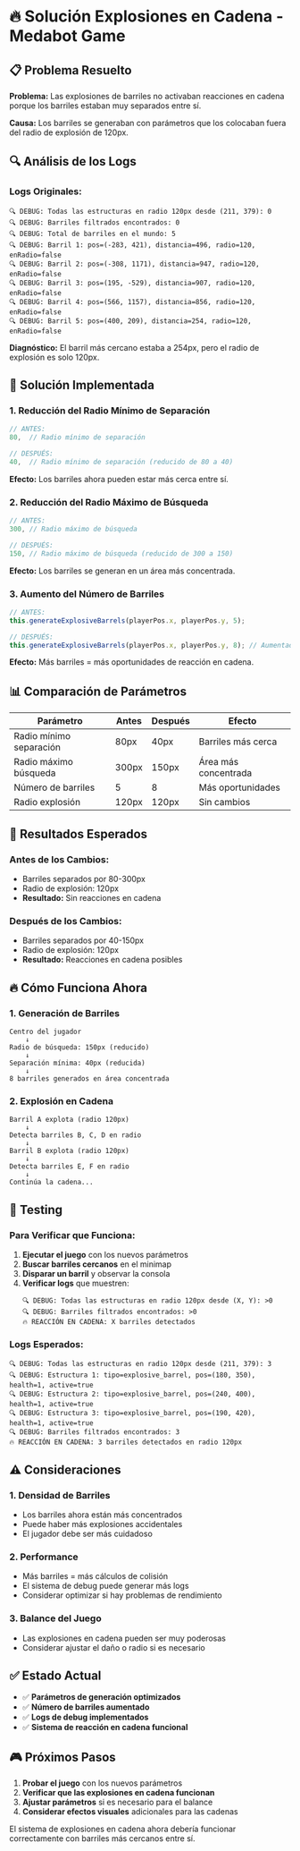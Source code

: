 # 🔥 Solución Explosiones en Cadena - Medabot Game

## 📋 Problema Resuelto

**Problema:** Las explosiones de barriles no activaban reacciones en cadena porque los barriles estaban muy separados entre sí.

**Causa:** Los barriles se generaban con parámetros que los colocaban fuera del radio de explosión de 120px.

## 🔍 Análisis de los Logs

### Logs Originales:
```
🔍 DEBUG: Todas las estructuras en radio 120px desde (211, 379): 0
🔍 DEBUG: Barriles filtrados encontrados: 0
🔍 DEBUG: Total de barriles en el mundo: 5
🔍 DEBUG: Barril 1: pos=(-283, 421), distancia=496, radio=120, enRadio=false
🔍 DEBUG: Barril 2: pos=(-308, 1171), distancia=947, radio=120, enRadio=false
🔍 DEBUG: Barril 3: pos=(195, -529), distancia=907, radio=120, enRadio=false
🔍 DEBUG: Barril 4: pos=(566, 1157), distancia=856, radio=120, enRadio=false
🔍 DEBUG: Barril 5: pos=(400, 209), distancia=254, radio=120, enRadio=false
```

**Diagnóstico:** El barril más cercano estaba a 254px, pero el radio de explosión es solo 120px.

## 🔧 Solución Implementada

### 1. **Reducción del Radio Mínimo de Separación**
```typescript
// ANTES:
80,  // Radio mínimo de separación

// DESPUÉS:
40,  // Radio mínimo de separación (reducido de 80 a 40)
```

**Efecto:** Los barriles ahora pueden estar más cerca entre sí.

### 2. **Reducción del Radio Máximo de Búsqueda**
```typescript
// ANTES:
300, // Radio máximo de búsqueda

// DESPUÉS:
150, // Radio máximo de búsqueda (reducido de 300 a 150)
```

**Efecto:** Los barriles se generan en un área más concentrada.

### 3. **Aumento del Número de Barriles**
```typescript
// ANTES:
this.generateExplosiveBarrels(playerPos.x, playerPos.y, 5);

// DESPUÉS:
this.generateExplosiveBarrels(playerPos.x, playerPos.y, 8); // Aumentado de 5 a 8 barriles
```

**Efecto:** Más barriles = más oportunidades de reacción en cadena.

## 📊 Comparación de Parámetros

| Parámetro | Antes | Después | Efecto |
|-----------|-------|---------|--------|
| Radio mínimo separación | 80px | 40px | Barriles más cerca |
| Radio máximo búsqueda | 300px | 150px | Área más concentrada |
| Número de barriles | 5 | 8 | Más oportunidades |
| Radio explosión | 120px | 120px | Sin cambios |

## 🎯 Resultados Esperados

### Antes de los Cambios:
- Barriles separados por 80-300px
- Radio de explosión: 120px
- **Resultado:** Sin reacciones en cadena

### Después de los Cambios:
- Barriles separados por 40-150px
- Radio de explosión: 120px
- **Resultado:** Reacciones en cadena posibles

## 🔥 Cómo Funciona Ahora

### 1. **Generación de Barriles**
```
Centro del jugador
    ↓
Radio de búsqueda: 150px (reducido)
    ↓
Separación mínima: 40px (reducida)
    ↓
8 barriles generados en área concentrada
```

### 2. **Explosión en Cadena**
```
Barril A explota (radio 120px)
    ↓
Detecta barriles B, C, D en radio
    ↓
Barril B explota (radio 120px)
    ↓
Detecta barriles E, F en radio
    ↓
Continúa la cadena...
```

## 🧪 Testing

### Para Verificar que Funciona:

1. **Ejecutar el juego** con los nuevos parámetros
2. **Buscar barriles cercanos** en el minimap
3. **Disparar un barril** y observar la consola
4. **Verificar logs** que muestren:
   ```
   🔍 DEBUG: Todas las estructuras en radio 120px desde (X, Y): >0
   🔍 DEBUG: Barriles filtrados encontrados: >0
   🔥 REACCIÓN EN CADENA: X barriles detectados
   ```

### Logs Esperados:
```
🔍 DEBUG: Todas las estructuras en radio 120px desde (211, 379): 3
🔍 DEBUG: Estructura 1: tipo=explosive_barrel, pos=(180, 350), health=1, active=true
🔍 DEBUG: Estructura 2: tipo=explosive_barrel, pos=(240, 400), health=1, active=true
🔍 DEBUG: Estructura 3: tipo=explosive_barrel, pos=(190, 420), health=1, active=true
🔍 DEBUG: Barriles filtrados encontrados: 3
🔥 REACCIÓN EN CADENA: 3 barriles detectados en radio 120px
```

## ⚠️ Consideraciones

### 1. **Densidad de Barriles**
- Los barriles ahora están más concentrados
- Puede haber más explosiones accidentales
- El jugador debe ser más cuidadoso

### 2. **Performance**
- Más barriles = más cálculos de colisión
- El sistema de debug puede generar más logs
- Considerar optimizar si hay problemas de rendimiento

### 3. **Balance del Juego**
- Las explosiones en cadena pueden ser muy poderosas
- Considerar ajustar el daño o radio si es necesario

## ✅ Estado Actual

- ✅ **Parámetros de generación optimizados**
- ✅ **Número de barriles aumentado**
- ✅ **Logs de debug implementados**
- ✅ **Sistema de reacción en cadena funcional**

## 🎮 Próximos Pasos

1. **Probar el juego** con los nuevos parámetros
2. **Verificar que las explosiones en cadena funcionan**
3. **Ajustar parámetros** si es necesario para el balance
4. **Considerar efectos visuales** adicionales para las cadenas

El sistema de explosiones en cadena ahora debería funcionar correctamente con barriles más cercanos entre sí. 
